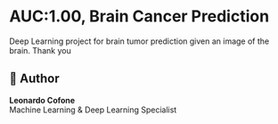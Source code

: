 # AUC:1.00, Brain Cancer Prediction
Deep Learning project for brain tumor prediction given an image of the brain.
Thank you

## 🧡 Author

**Leonardo Cofone**  
Machine Learning & Deep Learning Specialist
